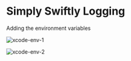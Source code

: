# Simply Swiftly Logging

Adding the environment variables 

![xcode-env-1](https://github.com/user-attachments/assets/1c888b4b-fcbf-4315-a71a-fd7d0353587b)

![xcode-env-2](https://github.com/user-attachments/assets/8ace4ab9-1752-4214-b922-748d763515ee)
